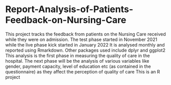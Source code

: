 # Report-Analysis-of-Patients-Feedback-on-Nursing-Care
This project tracks the feedback from patients on the Nursing Care received while they were on admission. 
The test phase started in November 2021 while the live phase kick started in January 2022
It is analysed monthly and reported using Rmarkdown. 
Other packages used include dplyr and ggplot2
This analysis is the first phase in measuring the quality of care in the hospital. 
The next phase will be the analysis of various variables like gender, payment capacity, level of education etc (as contained in the questionnaire) as they affect the perception of quality of care
This is an R project
